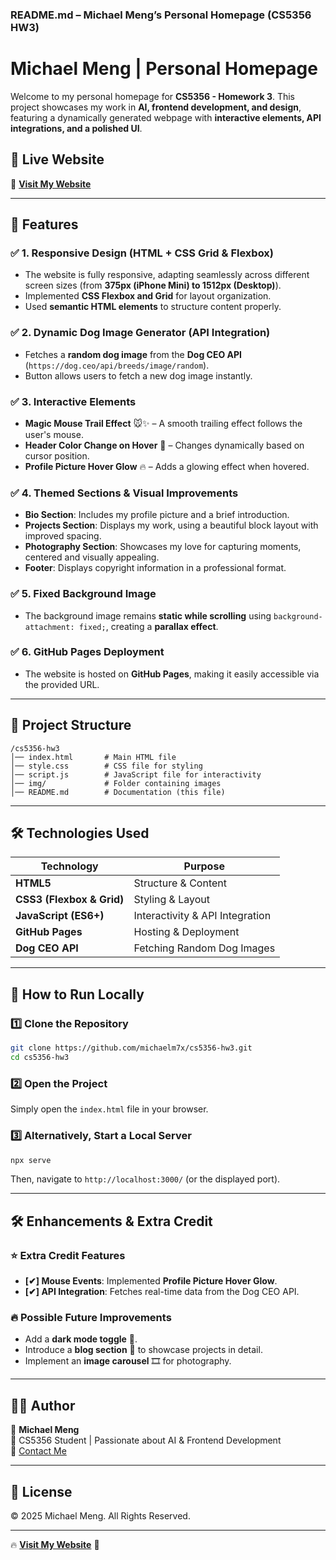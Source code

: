 ### **README.md – Michael Meng’s Personal Homepage (CS5356 HW3)**

# **Michael Meng | Personal Homepage**
Welcome to my personal homepage for **CS5356 - Homework 3**. This project showcases my work in **AI, frontend development, and design**, featuring a dynamically generated webpage with **interactive elements, API integrations, and a polished UI**.

## **🚀 Live Website**
🔗 **[Visit My Website](https://michaelm7x.github.io/cs5356-hw3/)**  

---

## **📌 Features**
### ✅ **1. Responsive Design (HTML + CSS Grid & Flexbox)**
- The website is fully responsive, adapting seamlessly across different screen sizes (from **375px (iPhone Mini) to 1512px (Desktop)**).
- Implemented **CSS Flexbox and Grid** for layout organization.
- Used **semantic HTML elements** to structure content properly.

### ✅ **2. Dynamic Dog Image Generator (API Integration)**
- Fetches a **random dog image** from the **Dog CEO API** (`https://dog.ceo/api/breeds/image/random`).
- Button allows users to fetch a new dog image instantly.

### ✅ **3. Interactive Elements**
- **Magic Mouse Trail Effect** 🐭✨ – A smooth trailing effect follows the user's mouse.
- **Header Color Change on Hover** 🎨 – Changes dynamically based on cursor position.
- **Profile Picture Hover Glow** 🔥 – Adds a glowing effect when hovered.

### ✅ **4. Themed Sections & Visual Improvements**
- **Bio Section**: Includes my profile picture and a brief introduction.
- **Projects Section**: Displays my work, using a beautiful block layout with improved spacing.
- **Photography Section**: Showcases my love for capturing moments, centered and visually appealing.
- **Footer**: Displays copyright information in a professional format.

### ✅ **5. Fixed Background Image**
- The background image remains **static while scrolling** using `background-attachment: fixed;`, creating a **parallax effect**.

### ✅ **6. GitHub Pages Deployment**
- The website is hosted on **GitHub Pages**, making it easily accessible via the provided URL.

---

## **📂 Project Structure**
```
/cs5356-hw3
│── index.html       # Main HTML file
│── style.css        # CSS file for styling
│── script.js        # JavaScript file for interactivity
│── img/             # Folder containing images
│── README.md        # Documentation (this file)
```

---

## **🛠️ Technologies Used**
| Technology | Purpose |
|------------|---------|
| **HTML5** | Structure & Content |
| **CSS3 (Flexbox & Grid)** | Styling & Layout |
| **JavaScript (ES6+)** | Interactivity & API Integration |
| **GitHub Pages** | Hosting & Deployment |
| **Dog CEO API** | Fetching Random Dog Images |

---

## **📜 How to Run Locally**
### **1️⃣ Clone the Repository**
```sh
git clone https://github.com/michaelm7x/cs5356-hw3.git
cd cs5356-hw3
```

### **2️⃣ Open the Project**
Simply open the `index.html` file in your browser.

### **3️⃣ Alternatively, Start a Local Server**
```sh
npx serve
```
Then, navigate to `http://localhost:3000/` (or the displayed port).

---

## **🛠️ Enhancements & Extra Credit**
### ⭐ **Extra Credit Features**
- **[✔] Mouse Events**: Implemented **Profile Picture Hover Glow**.
- **[✔] API Integration**: Fetches real-time data from the Dog CEO API.

### 🔥 **Possible Future Improvements**
- Add a **dark mode toggle** 🌙.
- Introduce a **blog section** 📝 to showcase projects in detail.
- Implement an **image carousel** 🎞️ for photography.

---

## **👨‍💻 Author**
👤 **Michael Meng**  
📍 CS5356 Student | Passionate about AI & Frontend Development  
📧 [Contact Me](mailto:mzm27@cornell.com)  

---

## **📜 License**
© 2025 Michael Meng. All Rights Reserved.

---
🔥 **[Visit My Website](https://michaelm7x.github.io/cs5356-hw3/)** 🚀